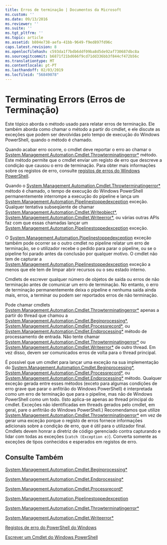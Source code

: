 ```yaml
---
title: Erros de terminação | Documentos da Microsoft
ms.custom: ''
ms.date: 09/13/2016
ms.reviewer: ''
ms.suite: ''
ms.tgt_pltfrm: ''
ms.topic: article
ms.assetid: b804e738-aefa-41bb-9649-f9ed897fd96c
caps.latest.revision: 8
ms.openlocfilehash: c593da1f7bdb6ddf09ba8d5de92af730687dbc8a
ms.sourcegitcommit: b6871f21bd666f9cd71dd336bb3f844cf472b56c
ms.translationtype: MT
ms.contentlocale: pt-PT
ms.lasthandoff: 02/03/2019
ms.locfileid: "56849078"
---
```

# <a name="terminating-errors"></a>Terminating Errors (Erros de Terminação)

Este tópico aborda o método usado para relatar erros de terminação. Ele também aborda como chamar o método a partir do cmdlet, e ele discute as exceções que podem ser devolvidas pelo tempo de execução do Windows PowerShell, quando o método é chamado.

Quando acabar erro ocorre, o cmdlet deve reportar o erro ao chamar o [System.Management.Automation.Cmdlet.Throwterminatingerror*](/dotnet/api/System.Management.Automation.Cmdlet.ThrowTerminatingError) método. Este método permite que o cmdlet enviar um registo de erro que descreve a condição que causou o erro de terminação. Para obter mais informações sobre os registos de erro, consulte [registos de erros do Windows PowerShell](./windows-powershell-error-records.md).

Quando o [System.Management.Automation.Cmdlet.Throwterminatingerror*](/dotnet/api/System.Management.Automation.Cmdlet.ThrowTerminatingError) método é chamado, o tempo de execução do Windows PowerShell permanentemente interrompe a execução do pipeline e lança um [ System.Management.Automation.Pipelinestoppedexception](/dotnet/api/System.Management.Automation.PipelineStoppedException) exceção. Qualquer tentativa subseqüente de chamar [System.Management.Automation.Cmdlet.Writeobject*](/dotnet/api/System.Management.Automation.Cmdlet.WriteObject), [System.Management.Automation.Cmdlet.Writeerror*](/dotnet/api/System.Management.Automation.Cmdlet.WriteError), ou várias outras APIs faz com que essas chamadas lançar um [System.Management.Automation.Pipelinestoppedexception](/dotnet/api/System.Management.Automation.PipelineStoppedException) exceção.

O [System.Management.Automation.Pipelinestoppedexception](/dotnet/api/System.Management.Automation.PipelineStoppedException) exceção também pode ocorrer se o outro cmdlet no pipeline relatar um erro de terminação, se o utilizador recebe o pedido para parar o pipeline, ou se o pipeline foi parado antes da conclusão por qualquer motivo. O cmdlet não tem de capturar a [System.Management.Automation.Pipelinestoppedexception](/dotnet/api/System.Management.Automation.PipelineStoppedException) exceção a menos que ele tem de limpar abrir recursos ou o seu estado interno.

Cmdlets de escrever qualquer número de objetos de saída ou erros de não terminação antes de comunicar um erro de terminação. No entanto, o erro de terminação permanentemente deixa o pipeline e nenhuma saída ainda mais, erros, a terminar ou podem ser reportados erros de não terminação.

Pode chamar cmdlets [System.Management.Automation.Cmdlet.Throwterminatingerror*](/dotnet/api/System.Management.Automation.Cmdlet.ThrowTerminatingError) apenas a partir do thread que chamou a [System.Management.Automation.Cmdlet.Beginprocessing*](/dotnet/api/System.Management.Automation.Cmdlet.BeginProcessing), [ System.Management.Automation.Cmdlet.Processrecord*](/dotnet/api/System.Management.Automation.Cmdlet.ProcessRecord), ou [System.Management.Automation.Cmdlet.Endprocessing*](/dotnet/api/System.Management.Automation.Cmdlet.EndProcessing) método de processamento de entrada. Não tente chamar [System.Management.Automation.Cmdlet.Throwterminatingerror*](/dotnet/api/System.Management.Automation.Cmdlet.ThrowTerminatingError) ou [System.Management.Automation.Cmdlet.Writeerror*](/dotnet/api/System.Management.Automation.Cmdlet.WriteError) de outro thread. Em vez disso, devem ser comunicados erros de volta para o thread principal.

É possível que um cmdlet para lançar uma exceção na sua implementação do [System.Management.Automation.Cmdlet.Beginprocessing*](/dotnet/api/System.Management.Automation.Cmdlet.BeginProcessing), [System.Management.Automation.Cmdlet.Processrecord*](/dotnet/api/System.Management.Automation.Cmdlet.ProcessRecord), ou [System.Management.Automation.Cmdlet.Endprocessing*](/dotnet/api/System.Management.Automation.Cmdlet.EndProcessing) método. Qualquer exceção gerada entre esses métodos (exceto para algumas condições de erro grave que parar o anfitrião do Windows PowerShell) é interpretada como um erro de terminação que para o pipeline, mas não de Windows PowerShell como um todo. (Isto aplica-se apenas ao thread principal do cmdlet. Exceções não identificadas em threads gerados pelo cmdlet, em geral, pare o anfitrião do Windows PowerShell.) Recomendamos que utilize [System.Management.Automation.Cmdlet.Throwterminatingerror*](/dotnet/api/System.Management.Automation.Cmdlet.ThrowTerminatingError) em vez de gerar uma exceção porque o registo de erros fornece informações adicionais sobre a condição de erro, que é útil para o utilizador final. Cmdlets devem honrar a diretriz de código gerenciado contra capturando e lidar com todas as exceções (`catch (Exception e)`). Converta somente as exceções de tipos conhecidos e esperados em registos de erro.

## <a name="see-also"></a>Consulte Também

[System.Management.Automation.Cmdlet.Beginprocessing*](/dotnet/api/System.Management.Automation.Cmdlet.BeginProcessing)

[System.Management.Automation.Cmdlet.Endprocessing*](/dotnet/api/System.Management.Automation.Cmdlet.EndProcessing)

[System.Management.Automation.Cmdlet.Processrecord*](/dotnet/api/System.Management.Automation.Cmdlet.ProcessRecord)

[System.Management.Automation.Pipelinestoppedexception](/dotnet/api/System.Management.Automation.PipelineStoppedException)

[System.Management.Automation.Cmdlet.Throwterminatingerror*](/dotnet/api/System.Management.Automation.Cmdlet.ThrowTerminatingError)

[System.Management.Automation.Cmdlet.Writeerror*](/dotnet/api/System.Management.Automation.Cmdlet.WriteError)

[Registos de erro do PowerShell do Windows](./windows-powershell-error-records.md)

[Escrever um Cmdlet do Windows PowerShell](./writing-a-windows-powershell-cmdlet.md)

